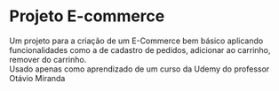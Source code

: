 # Projeto E-commerce

Um projeto para a criação de um E-Commerce bem básico aplicando funcionalidades como a de cadastro de pedidos, adicionar ao carrinho, remover do carrinho. <br>
Usado apenas como aprendizado de um curso da Udemy do professor Otávio Miranda
